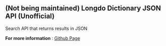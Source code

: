 ## (Not being maintained) Longdo Dictionary JSON API (Unofficial)
Search API that returns results in JSON

**For more information** : [Github Page](http://hibikiledo.github.io/longdo-dict-unofficial-api/)

